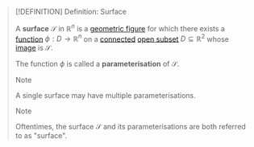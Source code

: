 >[!DEFINITION] Definition: Surface
>
>A **surface** $\mathcal{S}$ in $\mathbb{R}^n$ is a [geometric figure](../../Geometric%20Figure.md) for which there exists a [function](../../../Analysis/Vector%20Analysis/Surface%20Parameterisations/Surface%20Parameterisation.md) $\phi: D \to \mathbb{R}^n$ on a [connected](../../../Topology/Connected%20Set.md) [open subset](../../../Topology/Metric%20Spaces/The%20Metric%20Topology.md#^opensets) $D \subseteq \mathbb{R}^2$ whose [image](../../../Analysis/Functions/Function.md) is $\mathcal{S}$.
>
>The function $\phi$ is called a **parameterisation** of $\mathcal{S}$.
>
>>[!NOTE]
>>
>>A single surface may have multiple parameterisations.
>>
>
>>[!NOTE]
>>
>>Oftentimes, the surface $\mathcal{S}$ and its parameterisations are both referred to as "surface".
>>
>